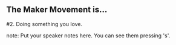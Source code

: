 ##  The Maker Movement is...

<span class="catchline-reason">\#2. Doing something you love.</span>

note:
    Put your speaker notes here.
    You can see them pressing 's'.
